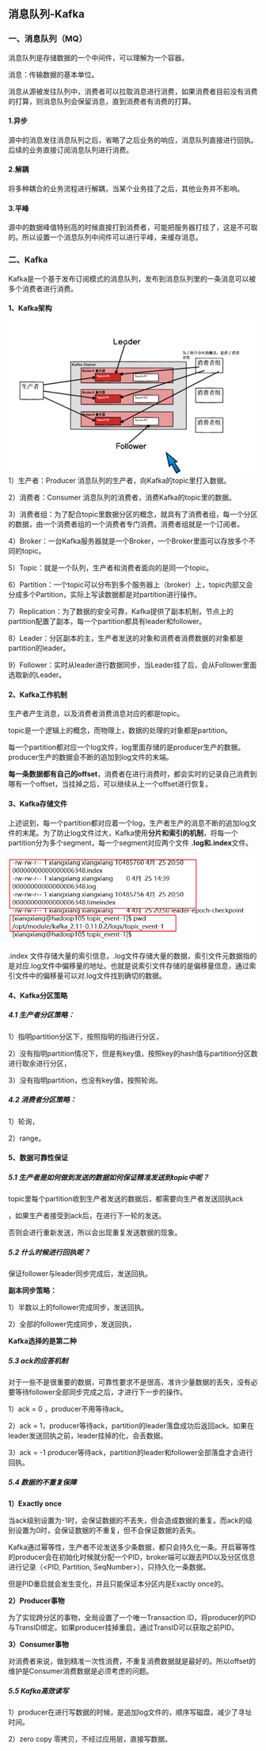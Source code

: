 ## 消息队列-Kafka

### 一、消息队列（MQ）

消息队列是存储数据的一个中间件，可以理解为一个容器。

消息：传输数据的基本单位。

消息从源被发往队列中，消费者可以拉取消息进行消费，如果消费者目前没有消费的打算，则消息队列会保留消息，直到消费者有消费的打算。

#### 1.异步

​	源中的消息发往消息队列之后，省略了之后业务的响应，消息队列直接进行回执。后续的业务直接订阅消息队列进行消费。

#### 2.解耦

​	将多种耦合的业务流程进行解耦，当某个业务挂了之后，其他业务并不影响。

#### 3.平峰

​	源中的数据峰值特别高的时候直接打到消费者，可能把服务器打挂了，这是不可取的。所以设置一个消息队列中间件可以进行平峰，来缓存消息。

### 二、Kafka

Kafka是一个基于发布订阅模式的消息队列，发布到消息队列里的一条消息可以被多个消费者进行消费。

#### 1、Kafka架构
![Kafka架构](https://github.com/XiangXiangQq3/Xstudio/blob/Pictures/Kafka%E6%9E%B6%E6%9E%84.png)
1）生产者：Producer 消息队列的生产者，向Kafka的topic里打入数据。

2）消费者：Consumer 消息队列的消费者，消费Kafka的topic里的数据。

3）消费者组：为了配合topic里数据分区的概念，就具有了消费者组，每一个分区的数据，由一个消费者组的一个消费者专门消费。消费者组就是一个订阅者。

4）Broker：一台Kafka服务器就是一个Broker，一个Broker里面可以存放多个不同的topic。

5）Topic：就是一个队列，生产者和消费者面向的是同一个topic。

6）Partition：一个topic可以分布到多个服务器上（broker）上，topic内部又会分成多个Partition，实际上写读数据都是对partition进行操作。

7）Replication：为了数据的安全可靠，Kafka提供了副本机制，节点上的partition配置了副本，每一个partition都具有leader和follower。

8）Leader：分区副本的主，生产者发送的对象和消费者消费数据的对象都是partition的leader。

9）Follower：实时从leader进行数据同步，当Leader挂了后，会从Follower里面选取新的Leader。

#### 2、Kafka工作机制

生产者产生消息，以及消费者消费消息对应的都是topic。

topic是一个逻辑上的概念，而物理上，数据的处理的对象都是partition。

每一个partition都对应一个log文件，log里面存储的是producer生产的数据。producer生产的数据会不断的追加到log文件的末端。

**每一条数据都有自己的offset**，消费者在进行消费时，都会实时的记录自己消费到哪有一个offset，当挂掉之后，可以继续从上一个offset进行恢复。

#### 3、Kafka存储文件

上述说到，每一个partition都对应着一个log，生产者生产的消息不断的追加log文件的末尾。为了防止log文件过大，Kafka使用**分片和索引的机制**，将每一个partition分为多个segment，每一个segment对应两个文件 **.log和.index**文件。

![segment](https://github.com/XiangXiangQq3/Xstudio/blob/Pictures/Segment.png)

.index 文件存储大量的索引信息，.log文件存储大量的数据，索引文件元数据指的是对应.log文件中偏移量的地址。也就是说索引文件存储的是偏移量信息，通过索引文件中的偏移量可以对.log文件找到确切的数据。

#### 4、Kafka分区策略

##### 4.1 生产者分区策略：

1）指明partition分区下，按照指明的指进行分区，

2）没有指明partition情况下，但是有key值，按照key的hash值与partition分区数进行取余进行分区，

3）没有指明partition，也没有key值，按照轮询。

##### 4.2 消费者分区策略：

1）轮询，

2）range。

#### 5、数据可靠性保证

##### 5.1 生产者是如何做到发送的数据如何保证精准发送到topic中呢？

topic里每个partition收到生产者发送的数据后，都需要向生产者发送回执ack

，如果生产者接受到ack后，在进行下一轮的发送。

否则会进行重新发送，所以会出现重复发送数据的现象。

##### 5.2 什么时候进行回执呢？

保证follower与leader同步完成后，发送回执。

**副本同步策略：**

1）半数以上的follower完成同步，发送回执。

2）全部的follower完成同步，发送回执，

**Kafka选择的是第二种**

##### 5.3 ack的应答机制

对于一些不是很重要的数据，可靠性要求不是很高，准许少量数据的丢失，没有必要等待follower全部同步完成之后，才进行下一步的操作。

1）ack = 0 ，producer不用等待ack。

2）ack = 1，producer等待ack，partition的leader落盘成功后返回ack。如果在leader发送回执之前，leader挂掉的化，会丢数据。

3）ack = -1 producer等待ack，partition的leader和follower全部落盘才会进行回执。

##### 5.4 数据的不重复保障

**1）Exactly once**

当ack级别设置为-1时，会保证数据的不丢失，但会造成数据的重复。而ack的级别设置为0时，会保证数据的不重复，但不会保证数据的丢失。

Kafka通过幂等性，生产者不论发送多少条数据，都只会持久化一条。开启幂等性的producer会在初始化时候就分配一个PID，broker端可以跟去PID以及分区信息进行记录（<PID, Partition, SeqNumber>），只持久化一条数据。

但是PID重启就会发生变化，并且只能保证本分区内是Exactly once的。

**2）Producer事物**

为了实现跨分区的事物，全局设置了一个唯一Transaction ID，将producer的PID与TransID绑定。如果producer挂掉重启，通过TransID可以获取之前PID。

**3）Consumer事物**

对消费者来说，做到精准一次性消费，不重复消费数据就是最好的。所以offset的维护是Consumer消费数据是必须考虑的问题。

##### 5.5 Kafka高效读写

1）producer在进行写数据的时候，是追加log文件的，顺序写磁盘，减少了寻址时间。

2）zero copy 零拷贝，不经过应用层，直接写数据。
